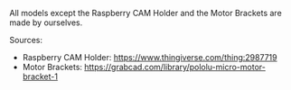 All models except the Raspberry CAM Holder and the Motor Brackets are made by ourselves.

Sources:

- Raspberry CAM Holder: https://www.thingiverse.com/thing:2987719
- Motor Brackets: https://grabcad.com/library/pololu-micro-motor-bracket-1
